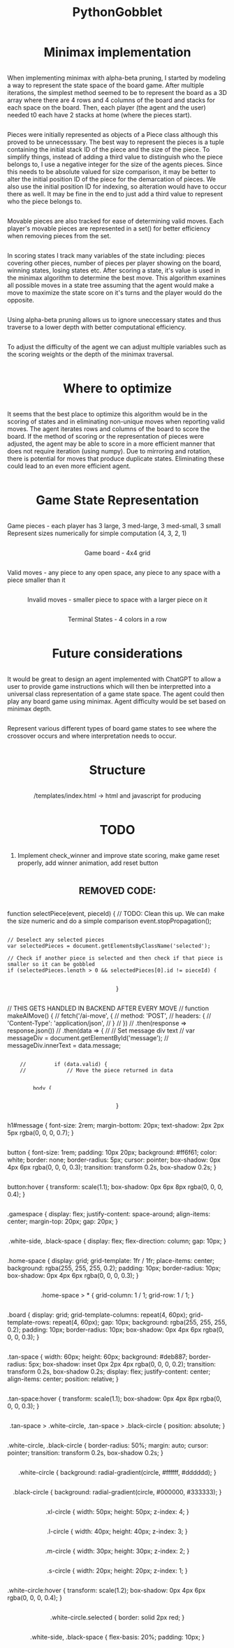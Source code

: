 # PythonGobblet

# Minimax implementation
When implementing minimax with alpha-beta pruning, I started by modeling a way to represent the state space of the board game. After multiple iterations, the simplest method seemed to be to represent the board as a 3D array where there are 4 rows and 4 columns of the board and stacks for each space on the board. Then, each player (the agent and the user) needed t0 each have 2 stacks at home (where the pieces start).

Pieces were initially represented as objects of a Piece class although this proved to be unnecesssary. The best way to represent the pieces is a tuple containing the initial stack ID of the piece and the size of the piece. To simplify things, instead of adding a third value to distinguish who the piece belongs to, I use a negative integer for the size of the agents pieces. Since this needs to be absolute valued for size comparison, it may be better to alter the initial position ID of the piece for the demarcation of pieces. We also use the initial position ID for indexing, so alteration would have to occur there as well. It may be fine in the end to just add a third value to represent who the piece belongs to.

Movable pieces are also tracked for ease of determining valid moves. Each player's movable pieces are represented in a set() for better efficiency when removing pieces from the set.

In scoring states I track many variables of the state including: pieces covering other pieces, number of pieces per player showing on the board, winning states, losing states etc. After scoring a state, it's value is used in the minimax algorithm to determine the best move. This algorithm examines all possible moves in a state tree assuming that the agent would make a move to maximize the state score on it's turns and the player would do the opposite.

Using alpha-beta pruning allows us to ignore uneccessary states and thus traverse to a lower depth with better computational efficiency.

To adjust the difficulty of the agent we can adjust multiple variables such as the scoring weights or the depth of the minimax traversal.

# Where to optimize
It seems that the best place to optimize this algorithm would be in the scoring of states and in eliminating non-unique moves when reporting valid moves. The agent iterates rows and columns of the board to score the board. If the method of scoring or the representation of pieces were adjusted, the agent may be able to score in a more efficient manner that does not require iteration (using numpy). Due to mirroring and rotation, there is potential for moves that produce duplicate states. Eliminating these could lead to an even more efficient agent.

# Game State Representation
Game pieces - each player has 3 large, 3 med-large, 3 med-small, 3 small
    Represent sizes numerically for simple computation (4, 3, 2, 1)

Game board - 4x4 grid

Valid moves - any piece to any open space, any piece to any space with a piece smaller than it

Invalid moves - smaller piece to space with a larger piece on it

Terminal States - 4 colors in a row

# Future considerations

It would be great to design an agent implemented with ChatGPT to allow a user to provide game instructions which will then be interpretted into a universal class representation of a game state space. The agent could then play any board game using minimax. Agent difficulty would be set based on minimax depth.

Represent various different types of board game states to see where the crossover occurs and where interpretation needs to occur.


# Structure

/templates/index.html -> html and javascript for producing


# TODO
1. Implement check_winner and improve state scoring, make game reset properly, add winner animation, add reset button



## REMOVED CODE:
function selectPiece(event, pieceId) {
    // TODO: Clean this up. We can make the size numeric and do a simple comparison
    event.stopPropagation();

    // Deselect any selected pieces
    var selectedPieces = document.getElementsByClassName('selected');

    // Check if another piece is selected and then check if that piece is smaller so it can be gobbled
    if (selectedPieces.length > 0 && selectedPieces[0].id != pieceId) {
        var selectedPiece = selectedPieces[0];
        var selectedPieceSize = selectedPiece.classList[1];
        var pieceToGobbleSize = document.getElementById(pieceId).classList[1];
        if (selectedPieceSize == 's-circle') {
            // Cannot gobble anything, do nothing OR select the new piece and clear selectedPieces
            return;
        }
        else if (selectedPieceSize == 'm-circle') {
            if (pieceToGobbleSize == 's-circle') {
                // This piece can be gobbled: Remove selected pieces, get the spaceID from piece to gobble, make the move, and return
                spaceId = document.getElementById(pieceId).parentElement.id;
                movePiece(spaceId);
                return;
            } else {
                // This piece cannot be gobbled
                return;
            }
        }
        else if (selectedPieceSize == 'l-circle') {
            if (pieceToGobbleSize == 's-circle' || pieceToGobbleSize == 'm-circle') {
                // This piece can be gobbled
                spaceId = document.getElementById(pieceId).parentElement.id;
                movePiece(spaceId);
                return;
            } else {
                // This piece cannot be gobbled
                return;
            }
        }
        else {
            if (pieceToGobbleSize != 'xl-circle') {
                // This piece can be gobbled
                spaceId = document.getElementById(pieceId).parentElement.id;
                movePiece(spaceId);
                return;
            } else {
                // This piece cannot be gobbled
                return;
            }
        }
    } else {
        // Select the new piece
        var piece = document.getElementById(pieceId);
        piece.classList.add('selected');
    }
}



// THIS GETS HANDLED IN BACKEND AFTER EVERY MOVE
        // function makeAIMove() {
        //     fetch('/ai-move', {
        //         method: 'POST',
        //         headers: {
        //             'Content-Type': 'application/json',
        //         }
        //     })
        //     .then(response => response.json())
        //     .then(data => {
        //         // Set message div text
        //         var messageDiv = document.getElementById('message');
        //         messageDiv.innerText = data.message;

        //         if (data.valid) {
        //             // Move the piece returned in data
        //             var targetSpace = document.getElementById(data.spaceId);
        //             var previousSpace = document.getElementById(data.previousSpaceId);
        //             var piece = previousSpace.lastChild; // Get the piece to move from the top of the stack
        //             targetSpace.appendChild(piece); // Move piece to target space
        //             previousSpace.removeChild(piece); // Remove selected piece from previous space
        //         }

        //         if (data.winner) {

        //         }
        //     });
        // }


<style>
        body {
            display: flex;
            justify-content: center;
            align-items: center;
            flex-direction: column;
            height: 95vh;
        }

        .gamespace {
            display: flex;
            justify-content: center;
            align-items: center;
        }

        .board {
            display: grid;
            grid-template-columns: repeat(4, 1fr);
            grid-template-rows: repeat(4, 1fr);
            gap: 10px;
            width: 400px;
            height: 400px;
            padding: 10px;
        }

        .white-circle.selected {
            border: solid 2px red;
        }
        .white-circle {
            background-color: white;
            border-radius: 50%;
            border: solid 1px black;
        }



        .black-circle {
            background-color: black;
            border-radius: 50%;
        }

        .tan-space > .white-circle, .tan-space > .black-circle {
            position: absolute;
        }

        .xl-circle {
            width: 80px;
            height: 80px;
            z-index: 4;
        }

        .l-circle {
            width: 70px;
            height: 70px;
            z-index: 3;
        }

        .m-circle {
            width: 60px;
            height: 60px;
            z-index: 2;
        }

        .s-circle {
            width: 50px;
            height: 50px;
            z-index: 1;
        }

        .tan-space {
            background-color: tan;
            border: solid 1px black;
            display: flex;
            justify-content: center;
            align-items: center;
            position: relative;
        }

        .home-space {
            display: grid;
            grid-template: 1fr / 1fr;
            place-items: center;
        }

        .home-space > * {
            grid-column: 1 / 1;
            grid-row: 1 / 1;
        }
    </style>








    body {
    font-family: 'Arial', sans-serif;
    background: linear-gradient(135deg, #2b5876, #4e4376);
    color: white;
    text-align: center;
    margin: 0;
    padding: 20px;
}

h1#message {
    font-size: 2rem;
    margin-bottom: 20px;
    text-shadow: 2px 2px 5px rgba(0, 0, 0, 0.7);
}

button {
    font-size: 1rem;
    padding: 10px 20px;
    background: #ff6f61;
    color: white;
    border: none;
    border-radius: 5px;
    cursor: pointer;
    box-shadow: 0px 4px 6px rgba(0, 0, 0, 0.3);
    transition: transform 0.2s, box-shadow 0.2s;
}

button:hover {
    transform: scale(1.1);
    box-shadow: 0px 6px 8px rgba(0, 0, 0, 0.4);
}

.gamespace {
    display: flex;
    justify-content: space-around;
    align-items: center;
    margin-top: 20px;
    gap: 20px;
}

.white-side, .black-space {
    display: flex;
    flex-direction: column;
    gap: 10px;
}

.home-space {
    display: grid;
    grid-template: 1fr / 1fr;
    place-items: center;
    background: rgba(255, 255, 255, 0.2);
    padding: 10px;
    border-radius: 10px;
    box-shadow: 0px 4px 6px rgba(0, 0, 0, 0.3);
}

.home-space > * {
    grid-column: 1 / 1;
    grid-row: 1 / 1;
}

.board {
    display: grid;
    grid-template-columns: repeat(4, 60px);
    grid-template-rows: repeat(4, 60px);
    gap: 10px;
    background: rgba(255, 255, 255, 0.2);
    padding: 10px;
    border-radius: 10px;
    box-shadow: 0px 4px 6px rgba(0, 0, 0, 0.3);
}

.tan-space {
    width: 60px;
    height: 60px;
    background: #deb887;
    border-radius: 5px;
    box-shadow: inset 0px 2px 4px rgba(0, 0, 0, 0.2);
    transition: transform 0.2s, box-shadow 0.2s;
    display: flex;
    justify-content: center;
    align-items: center;
    position: relative;
}

.tan-space:hover {
    transform: scale(1.1);
    box-shadow: 0px 4px 8px rgba(0, 0, 0, 0.3);
}

.tan-space > .white-circle, .tan-space > .black-circle {
    position: absolute;
}

.white-circle, .black-circle {
    border-radius: 50%;
    margin: auto;
    cursor: pointer;
    transition: transform 0.2s, box-shadow 0.2s;
}

.white-circle {
    background: radial-gradient(circle, #ffffff, #dddddd);
}

.black-circle {
    background: radial-gradient(circle, #000000, #333333);
}

.xl-circle {
    width: 50px;
    height: 50px;
    z-index: 4;
}

.l-circle {
    width: 40px;
    height: 40px;
    z-index: 3;
}

.m-circle {
    width: 30px;
    height: 30px;
    z-index: 2;
}

.s-circle {
    width: 20px;
    height: 20px;
    z-index: 1;
}

.white-circle:hover {
    transform: scale(1.2);
    box-shadow: 0px 4px 6px rgba(0, 0, 0, 0.4);
}

.white-circle.selected {
    border: solid 2px red;
}

.white-side, .black-space {
    flex-basis: 20%;
    padding: 10px;
}
